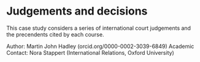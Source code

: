 # Judgements and decisions

This case study considers a series of international court judgements and the precendents cited by each course.

Author: Martin John Hadley (orcid.org/0000-0002-3039-6849)
Academic Contact: Nora Stappert (International Relations, Oxford University)